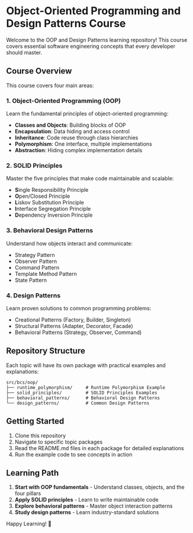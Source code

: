 # Object-Oriented Programming and Design Patterns Course

Welcome to the OOP and Design Patterns learning repository! This course covers essential software engineering concepts
that every developer should master.

## Course Overview

This course covers four main areas:

### 1. Object-Oriented Programming (OOP)

Learn the fundamental principles of object-oriented programming:

- **Classes and Objects**: Building blocks of OOP
- **Encapsulation**: Data hiding and access control
- **Inheritance**: Code reuse through class hierarchies
- **Polymorphism**: One interface, multiple implementations
- **Abstraction**: Hiding complex implementation details

### 2. SOLID Principles

Master the five principles that make code maintainable and scalable:

- **S**ingle Responsibility Principle
- **O**pen/Closed Principle
- **L**iskov Substitution Principle
- **I**nterface Segregation Principle
- **D**ependency Inversion Principle

### 3. Behavioral Design Patterns

Understand how objects interact and communicate:

- Strategy Pattern
- Observer Pattern
- Command Pattern
- Template Method Pattern
- State Pattern

### 4. Design Patterns

Learn proven solutions to common programming problems:

- Creational Patterns (Factory, Builder, Singleton)
- Structural Patterns (Adapter, Decorator, Facade)
- Behavioral Patterns (Strategy, Observer, Command)

## Repository Structure

Each topic will have its own package with practical examples and explanations:

```
src/bcs/oop/
├── runtime_polymorphism/     # Runtime Polymorphism Example
├── solid_principles/         # SOLID Principles Examples
├── behavioral_patterns/      # Behavioral Design Patterns
└── design_patterns/          # Common Design Patterns
```

## Getting Started

1. Clone this repository
2. Navigate to specific topic packages
3. Read the README.md files in each package for detailed explanations
4. Run the example code to see concepts in action

## Learning Path

1. **Start with OOP fundamentals** - Understand classes, objects, and the four pillars
2. **Apply SOLID principles** - Learn to write maintainable code
3. **Explore behavioral patterns** - Master object interaction patterns
4. **Study design patterns** - Learn industry-standard solutions

Happy Learning! 🚀

